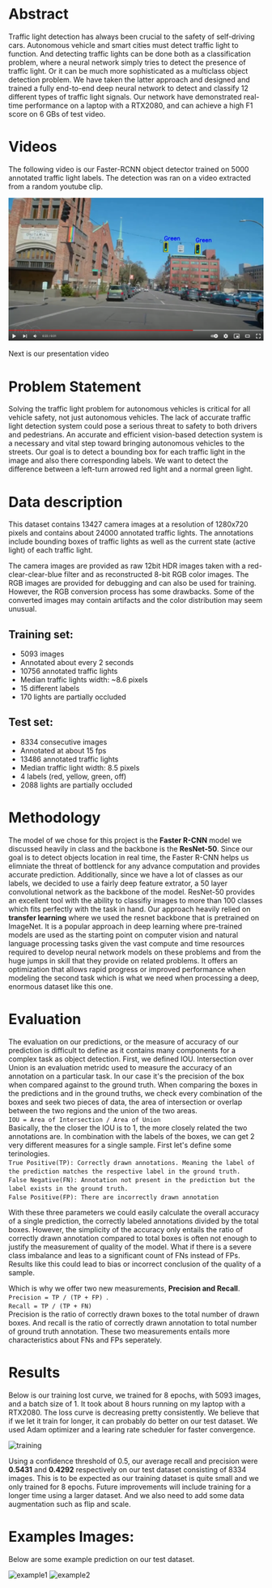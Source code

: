 # Abstract 

Traffic light detection has always been crucial to the safety of self-driving cars. Autonomous vehicle and smart cities must detect traffic light to function. And detecting traffic lights can be done both as a classification problem, where a neural network simply tries to detect the presence of traffic light. Or it can be much more sophisticated as a multiclass object detection problem. We have taken the latter approach and designed and trained a fully end-to-end deep neural network to detect and classify 12 different types of traffic light signals. Our network have demonstrated real-time performance on a laptop with a RTX2080, and can achieve a high F1 score on 6 GBs of test video. 

# Videos

The following video is our Faster-RCNN object detector trained on 5000 annotated traffic light labels. The detection was ran on a video extracted from a random youtube clip.

[![Everything Is AWESOME](results/thumbnail.png)](https://www.youtube.com/watch?v=4zXyJWrQRM0-Y "Everything Is AWESOME")

Next is our presentation video



# Problem Statement
Solving the traffic light problem for autonomous vehicles is critical for all vehicle safety, not just autonomous vehicles. The lack of accurate traffic light detection system could pose a serious threat to safety to both drivers and pedestrians. An accurate and efficient vision-based detection system is a necessary and vital step toward bringing autonomous vehicles to the streets. Our goal is to detect a bounding box for each traffic light in the image and also there corresponding labels. We want to detect the difference between a left-turn arrowed red light and a normal green light. 

# Data description
This dataset contains 13427 camera images at a resolution of 1280x720 pixels and contains about 24000 annotated traffic lights. The annotations include bounding boxes of traffic lights as well as the current state (active light) of each traffic light.

The camera images are provided as raw 12bit HDR images taken with a red-clear-clear-blue filter and as reconstructed 8-bit RGB color images. The RGB images are provided for debugging and can also be used for training. However, the RGB conversion process has some drawbacks. Some of the converted images may contain artifacts and the color distribution may seem unusual.


## Training set: 
* 5093 images
* Annotated about every 2 seconds
* 10756 annotated traffic lights
*  Median traffic lights width: ~8.6 pixels
* 15 different labels
* 170 lights are partially occluded

## Test set: 
* 8334 consecutive images
* Annotated at about 15 fps
* 13486 annotated traffic lights
* Median traffic light width: 8.5 pixels
* 4 labels (red, yellow, green, off)
* 2088 lights are partially occluded


# Methodology 

The model of we chose for this project is the **Faster R-CNN** model we discussed heavily in class and the backbone is the **ResNet-50**. Since our goal is to detect objects location in real time, the Faster R-CNN helps us elimniate the threat of bottlenck for any advance computation and provides accurate prediction. Additionally, since we have a lot of classes as our labels, we decided to use a fairly deep feature extrator, a 50 layer convolutional network as the backbone of the model. ResNet-50 provides an excellent tool with the ability to classifiy images to more than 100 classes which fits perfectly with the task in hand. Our approach heavily relied on **transfer learning** where we used the resnet backbone that is pretrained on ImageNet. It is a popular approach in deep learning where pre-trained models are used as the starting point on computer vision and natural language processing tasks given the vast compute and time resources required to develop neural network models on these problems and from the huge jumps in skill that they provide on related problems. It offers an optimization that allows rapid progress or improved performance when modeling the second task which is what we need when processing a deep, enormous dataset like this one.

# Evaluation

The evaluation on our predictions, or the measure of accuracy of our prediction is difficult to define as it contains many components for a complex task as object detection. First, we defined IOU. Intersection over Union is an evaluation metridc used to measure the accuracy of an annotation on a particular task. In our case it's the precision of the box when compared against to the ground truth. When comparing the boxes in the predictions and in the ground truths, we check every combination of the boxes and seek two pieces of data, the area of intersection or overlap between the two regions and the union of the two areas. 
<br />
```IOU = Area of Intersection / Area of Union ```
<br />
Basically, the the closer the IOU is to 1, the more closely related the two annotations are. In combination with the labels of the boxes, we can get 2 very different measures for a single sample. First let's define some terinologies. <br />
```True Positive(TP): Correctly drawn annotations. Meaning the label of the prediction matches the respective label in the ground truth. ```
<br />
```False Negative(FN): Annotation not present in the prediction but the label exists in the ground truth.```
<br />
```False Positive(FP): There are incorrectly drawn annotation```
<br />

With these three parameters we could easily calculate the overall accuracy of a single prediction, the correctly labeled annotations divided by the total boxes. However, the simplicity of the accuracy only entails the ratio of correctly drawn annotation compared to total boxes is often not enough to justify the measurement of quality of the model. What if there is a severe class imbalance and leas to a significant count of FNs instead of FPs. Results like this could lead to bias or incorrect conclusion of the quality of a sample. 

Which is why we offer two new measurements, **Precision and Recall**.
<br /> ```Precision = TP / (TP + FP) ```.
<br /> ```Recall = TP / (TP + FN) ```
<br /> Precision is the ratio of correctly drawn boxes to the total number of drawn boxes. And recall is the ratio of correctly drawn annotation to total number of ground truth annotation. These two measurements entails more characteristics about FNs and FPs seperately. 

# Results

Below is our training lost curve, we trained for 8 epochs, with 5093 images, and a batch size of 1. It took about 8 hours running on my laptop with a RTX2080. The loss curve is decreasing pretty consistently. We believe that if we let it train for longer, it can probably do better on our test dataset. We used Adam optimizer and a learing rate scheduler for faster convergence. 

![training](results/output.png)

Using a confidence threshold of 0.5, our average recall and precision were **0.5431** and **0.4292** respectively on our test dataset consisting of 8334 images. This is to be expected as our training dataset is quite small and we only trained for 8 epochs. Future improvements will include training for a longer time using a larger dataset. And we also need to add some data augmentation such as flip and scale. 

# Examples Images:

Below are some example prediction on our test dataset.

![example1](results/frame_000.png)
![example2](results/frame_001.png)